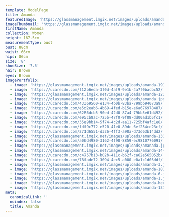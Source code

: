```yaml
---
template: ModelPage
title: Amanda
featuredImage: 'https://glassmanagement.imgix.net/images/uploads/amandabannery313.jpg'
imageThumbnail: 'https://glassmanagement.imgix.net/images/uploads/amanda-her-shadow-yes.jpg'
firstName: Amanda
collection: Women
height: 167.5cm
measurementType: bust
bust: 88cm
waist: 66cm
hips: 86cm
size: '8'
shoeSize: '7.5'
hair: Brown
eyes: Brown
imagePortfolio:
  - image: 'https://glassmanagement.imgix.net/images/uploads/amanda-19191.jpg'
  - image: 'https://ucarecdn.com/f12b6eda-3f0d-4af9-9e1b-4a7f0bacbc52/'
  - image: 'https://glassmanagement.imgix.net/images/uploads/amanda-122.jpg'
  - image: 'https://glassmanagement.imgix.net/images/uploads/amanda.jpg'
  - image: 'https://ucarecdn.com/43369560-e134-4b0b-83ba-799bb94073a9/'
  - image: 'https://ucarecdn.com/e5d2eab6-4b69-4fed-b15e-e6a676978487/'
  - image: 'https://ucarecdn.com/6286dcb5-90ed-42d0-87a4-79bb5e61d492/'
  - image: 'https://ucarecdn.com/e95cb8ac-725b-47f0-9f88-dd00ad1b5fc1/'
  - image: 'https://ucarecdn.com/35e9bb14-5f74-4c2d-aa11-725bf4afc1e8/'
  - image: 'https://ucarecdn.com/fdf9c772-e520-41e0-89dc-6ef254ce23cf/'
  - image: 'https://ucarecdn.com/271d6551-d326-4ff3-a98a-d73d63b14dd2/'
  - image: 'https://glassmanagement.imgix.net/images/uploads/amanda-133.jpg'
  - image: 'https://ucarecdn.com/a06d4980-3162-4f98-8859-ec9810776091/'
  - image: 'https://glassmanagement.imgix.net/images/uploads/amanada.jpg'
  - image: 'https://glassmanagement.imgix.net/images/uploads/amanda-1444.jpg'
  - image: 'https://ucarecdn.com/c4757b13-b02b-411c-b62f-ca62e565052b/'
  - image: 'https://ucarecdn.com/78fade72-3094-4ec5-a000-e0a1c1d03ddf/'
  - image: 'https://glassmanagement.imgix.net/images/uploads/amanda-3.jpg'
  - image: 'https://glassmanagement.imgix.net/images/uploads/amanda-1818.jpg'
  - image: 'https://glassmanagement.imgix.net/images/uploads/amanda-6.jpg'
  - image: 'https://glassmanagement.imgix.net/images/uploads/amanda-1.jpg'
  - image: 'https://glassmanagement.imgix.net/images/uploads/amanda-her-shadow-yes.jpg'
  - image: 'https://glassmanagement.imgix.net/images/uploads/amanda-13131313.jpg'
meta:
  canonicalLink: ''
  noindex: false
  title: Amanda
---
```


